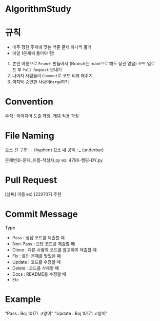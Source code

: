 # AlgorithmStudy

# 규칙

- 매주 정한 주제에 맞는 백준 문제 하나씩 풀기
- 매일 1문제씩 풀어야 함!

1. 본인 이름으로 `Branch` 만들어서 (Branch는 main으로 해도 상관 없음) 코드 업로드 후 `Pull Request` 보내기
2. 나머지 사람들이 `Comment`로 코드 리뷰 해주기
3. 마지막 승인한 사람이`Merge`하기

# Convention

주석 : 아이디어 도출 과정, 개념 적용 과정

# File Naming

요소 간 구분 : - (hyphen)
요소 내 공백 : \_ (underbar)

문제번호-문제\_이름-작성자.py ex. 4796-캠핑-DY.py

# Pull Request

[날짜] 이름
ex) [220707] 주현

# Commit Message

Type

- Pass : 정답 코드를 제출할 때
- Non-Pass : 오답 코드를 제출할 때
- Clone : 다른 사람의 코드를 참고하여 제출할 때
- Fix : 틀린 문제를 맞았을 때
- Update : 코드를 수정할 때
- Delete : 코드를 삭제할 때
- Docs : README를 수정할 때
- Etc

# Example

"Pass : Boj 10171 고양이"
"Update : Boj 10171 고양이"
